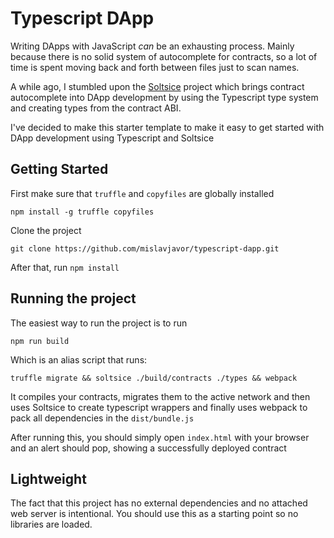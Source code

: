 # Typescript DApp

Writing DApps with JavaScript _can_ be an exhausting process. Mainly because
there is no solid system of autocomplete for contracts, so a lot of time is
spent moving back and forth between files just to scan names.

A while ago, I stumbled upon the [Soltsice](https://github.com/dbrainio/Soltsice)
project which brings contract autocomplete into DApp development by using the
Typescript type system and creating types from the contract ABI.

I've decided to make this starter template to make it easy to get started with
DApp development using Typescript and Soltsice

## Getting Started

First make sure that `truffle` and `copyfiles` are globally installed

```
npm install -g truffle copyfiles
```

Clone the project

```
git clone https://github.com/mislavjavor/typescript-dapp.git
```

After that, run `npm install`

## Running the project

The easiest way to run the project is to run

```
npm run build
```

Which is an alias script that runs:

```
truffle migrate && soltsice ./build/contracts ./types && webpack
```

It compiles your contracts, migrates them to the active network and
then uses Soltsice to create typescript wrappers and finally uses webpack
to pack all dependencies in the `dist/bundle.js`

After running this, you should simply open `index.html` with your browser and
an alert should pop, showing a successfully deployed contract

## Lightweight

The fact that this project has no external dependencies and no attached web
server is intentional. You should use this as a starting point so no libraries
are loaded.
